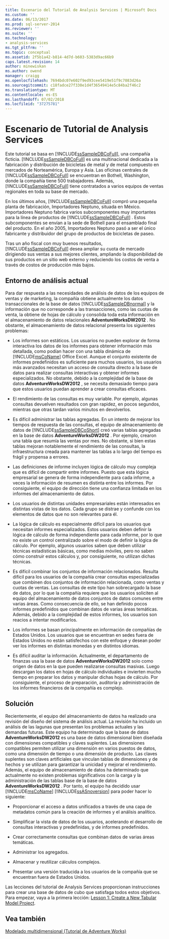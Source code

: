 ```yaml
---
title: Escenario del Tutorial de Analysis Services | Microsoft Docs
ms.custom: ''
ms.date: 06/13/2017
ms.prod: sql-server-2014
ms.reviewer: ''
ms.suite: ''
ms.technology:
- analysis-services
ms.tgt_pltfrm: ''
ms.topic: conceptual
ms.assetid: 2f5b1a42-b814-4d7d-b603-5383d9ac66b9
caps.latest.revision: 14
author: minewiskan
ms.author: owend
manager: craigg
ms.openlocfilehash: 7694bdc07e602f9ed93cee5419e51f9c7083d26a
ms.sourcegitcommit: c18fadce27f330e1d4f36549414e5c84ba2f46c2
ms.translationtype: MT
ms.contentlocale: es-ES
ms.lasthandoff: 07/02/2018
ms.locfileid: "37275781"
---
```

# <a name="analysis-services-tutorial-scenario"></a>Escenario de Tutorial de Analysis Services
  Este tutorial se basa en [!INCLUDE[ssSampleDBCoFull](../includes/sssampledbcofull-md.md)], una compañía ficticia. [!INCLUDE[ssSampleDBCoFull](../includes/sssampledbcofull-md.md)] es una multinacional dedicada a la fabricación y distribución de bicicletas de metal y de metal compuesto en mercados de Norteamérica, Europa y Asia. Las oficinas centrales de [!INCLUDE[ssSampleDBCoFull](../includes/sssampledbcofull-md.md)] se encuentran en Bothell, Washington, donde la compañía tiene 500 trabajadores. Además, [!INCLUDE[ssSampleDBCoFull](../includes/sssampledbcofull-md.md)] tiene contratados a varios equipos de ventas regionales en toda su base de mercado.  
  
 En los últimos años, [!INCLUDE[ssSampleDBCoFull](../includes/sssampledbcofull-md.md)] compró una pequeña planta de fabricación, Importadores Neptuno, situada en México. Importadores Neptuno fabrica varios subcomponentes muy importantes para la línea de productos de [!INCLUDE[ssSampleDBCoFull](../includes/sssampledbcofull-md.md)] . Estos subcomponentes se envían a la sede de Bothell para el ensamblado final del producto. En el año 2005, Importadores Neptuno pasó a ser el único fabricante y distribuidor del grupo de productos de bicicletas de paseo.  
  
 Tras un año fiscal con muy buenos resultados, [!INCLUDE[ssSampleDBCoFull](../includes/sssampledbcofull-md.md)] desea ampliar su cuota de mercado dirigiendo sus ventas a sus mejores clientes, ampliando la disponibilidad de sus productos en un sitio web externo y reduciendo los costos de venta a través de costos de producción más bajos.  
  
## <a name="current-analysis-environment"></a>Entorno de análisis actual  
 Para dar respuesta a las necesidades de análisis de datos de los equipos de ventas y de marketing, la compañía obtiene actualmente los datos transaccionales de la base de datos [!INCLUDE[ssSampleDBnormal](../includes/sssampledbnormal-md.md)] y la información que no corresponde a las transacciones, como las cuotas de venta, la obtiene de hojas de cálculo y consolida toda esta información en el almacenamiento de datos relacionales **AdventureWorksDW2012** . No obstante, el almacenamiento de datos relacional presenta los siguientes problemas:  
  
-   Los informes son estáticos. Los usuarios no pueden explorar de forma interactiva los datos de los informes para obtener información más detallada, como podían hacer con una tabla dinámica de [!INCLUDE[msCoName](../includes/msconame-md.md)] Office Excel. Aunque el conjunto existente de informes predefinidos es suficiente para muchos usuarios, los usuarios más avanzados necesitan un acceso de consulta directo a la base de datos para realizar consultas interactivas y obtener informes especializados. No obstante, debido a la complejidad de la base de datos **AdventureWorksDW2012** , se necesita demasiado tiempo para que estos usuarios puedan aprender a crear consultas eficaces.  
  
-   El rendimiento de las consultas es muy variable. Por ejemplo, algunas consultas devuelven resultados con gran rapidez, en pocos segundos, mientras que otras tardan varios minutos en devolverlos.  
  
-   Es difícil administrar las tablas agregadas. En un intento de mejorar los tiempos de respuesta de las consultas, el equipo de almacenamiento de datos de [!INCLUDE[ssSampleDBCoShort](../includes/sssampledbcoshort-md.md)] creó varias tablas agregadas en la base de datos **AdventureWorksDW2012** . Por ejemplo, crearon una tabla que resumía las ventas por mes. No obstante, si bien estas tablas mejoran notablemente el rendimiento de las consultas, la infraestructura creada para mantener las tablas a lo largo del tiempo es frágil y propensa a errores.  
  
-   Las definiciones de informe incluyen lógica de cálculo muy compleja que es difícil de compartir entre informes. Puesto que esta lógica empresarial se genera de forma independiente para cada informe, a veces la información de resumen es distinta entre los informes. Por consiguiente, el equipo de dirección tiene una confianza limitada en los informes del almacenamiento de datos.  
  
-   Los usuarios de distintas unidades empresariales están interesados en distintas vistas de los datos. Cada grupo se distrae y confunde con los elementos de datos que no son relevantes para él.  
  
-   La lógica de cálculo es especialmente difícil para los usuarios que necesitan informes especializados. Estos usuarios deben definir la lógica de cálculo de forma independiente para cada informe, por lo que no existe un control centralizado sobre el modo de definir la lógica de cálculo. Por ejemplo, algunos usuarios saben que deben utilizar técnicas estadísticas básicas, como medias móviles, pero no saben cómo construir estos cálculos y, por consiguiente, no utilizan dichas técnicas.  
  
-   Es difícil combinar los conjuntos de información relacionados. Resulta difícil para los usuarios de la compañía crear consultas especializadas que combinen dos conjuntos de información relacionada, como ventas y cuotas de ventas. Las consultas de este tipo han sobrecargado la base de datos, por lo que la compañía requiere que los usuarios soliciten al equipo del almacenamiento de datos conjuntos de datos comunes entre varias áreas. Como consecuencia de ello, se han definido pocos informes predefinidos que combinan datos de varias áreas temáticas. Además, debido a la complejidad de estos informes, los usuarios son reacios a intentar modificarlos.  
  
-   Los informes se basan principalmente en información de compañías de Estados Unidos. Los usuarios que se encuentran en sedes fuera de Estados Unidos no están satisfechos con este enfoque y desean poder ver los informes en distintas monedas y en distintos idiomas.  
  
-   Es difícil auditar la información. Actualmente, el departamento de finanzas usa la base de datos **AdventureWorksDW2012** solo como origen de datos en la que pueden realizarse consultas masivas. Luego descargan los datos en hojas de cálculo individuales e invierten mucho tiempo en preparar los datos y manipular dichas hojas de cálculo. Por consiguiente, el proceso de preparación, auditoría y administración de los informes financieros de la compañía es complejo.  
  
## <a name="the-solution"></a>Solución  
 Recientemente, el equipo del almacenamiento de datos ha realizado una revisión del diseño del sistema de análisis actual. La revisión ha incluido un análisis de las lagunas que presentan los problemas actuales y las demandas futuras. Este equipo ha determinado que la base de datos **AdventureWorksDW2012** es una base de datos dimensional bien diseñada con dimensiones compatibles y claves suplentes. Las dimensiones compatibles permiten utilizar una dimensión en varios puestos de datos, como una dimensión de tiempo o una dimensión de producto. Las claves suplentes son claves artificiales que vinculan tablas de dimensiones y de hechos y se utilizan para garantizar la unicidad y mejorar el rendimiento. Además, el equipo de almacenamiento de datos ha determinado que actualmente no existen problemas significativos con la carga y la administración de las tablas base de la base de datos **AdventureWorksDW2012** . Por tanto, el equipo ha decidido usar [!INCLUDE[msCoName](../includes/msconame-md.md)] [!INCLUDE[ssASnoversion](../includes/ssasnoversion-md.md)] para poder hacer lo siguiente:  
  
-   Proporcionar el acceso a datos unificados a través de una capa de metadatos común para la creación de informes y el análisis analítico.  
  
-   Simplificar la vista de datos de los usuarios, acelerando el desarrollo de consultas interactivas y predefinidas, y de informes predefinidos.  
  
-   Crear correctamente consultas que combinan datos de varias áreas temáticas.  
  
-   Administrar los agregados.  
  
-   Almacenar y reutilizar cálculos complejos.  
  
-   Presentar una versión traducida a los usuarios de la compañía que se encuentran fuera de Estados Unidos.  
  
 Las lecciones del tutorial de Analysis Services proporcionan instrucciones para crear una base de datos de cubo que satisfaga todos estos objetivos. Para empezar, vaya a la primera lección: [Lesson 1: Create a New Tabular Model Project](lesson-1-create-a-new-tabular-model-project.md).  
  
## <a name="see-also"></a>Vea también  
 [Modelado multidimensional &#40;Tutorial de Adventure Works&#41;](multidimensional-modeling-adventure-works-tutorial.md)  
  
  
